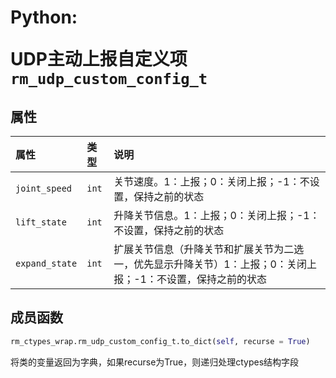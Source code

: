 # <p class="hidden">Python: </p>UDP主动上报自定义项`rm_udp_custom_config_t`

## 属性

|  属性  |  类型  |  说明  |
| :--- | :--- | :--- |
|  `joint_speed`  |  `int`  |  关节速度。1：上报；0：关闭上报；-1：不设置，保持之前的状态 |
|  `lift_state`  |  `int`  |  升降关节信息。1：上报；0：关闭上报；-1：不设置，保持之前的状态  |
|  `expand_state`  |  `int`  |  扩展关节信息（升降关节和扩展关节为二选一，优先显示升降关节）1：上报；0：关闭上报；-1：不设置，保持之前的状态  |

## 成员函数

```Python
rm_ctypes_wrap.rm_udp_custom_config_t.to_dict(self, recurse = True)
```

将类的变量返回为字典，如果recurse为True，则递归处理ctypes结构字段
